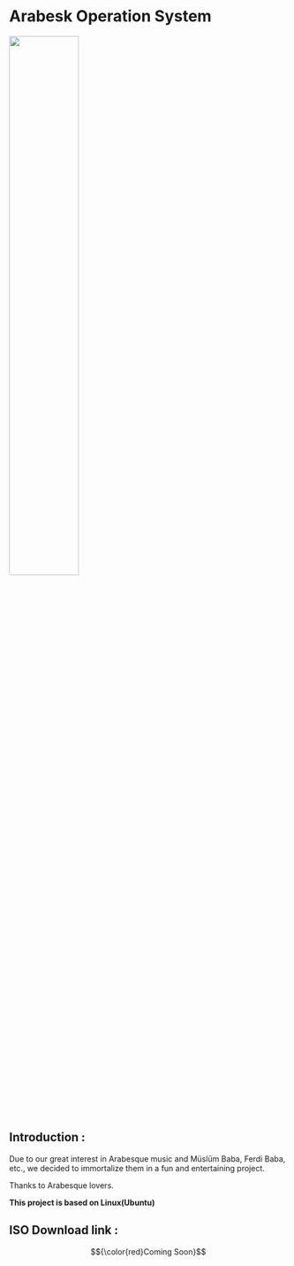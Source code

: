 # Arabesk Operation System

 <img src="https://www.zaytung.com/fotos/gif-muslum.gif" width="50%" height="50%"/>



## Introduction :

Due to our great interest in Arabesque music and Müslüm  Baba, Ferdi Baba, etc., we decided to immortalize them in a fun and entertaining project.

Thanks to Arabesque lovers.

<b> This project is based on Linux(Ubuntu) </b>

## ISO Download link : 

 $${\color{red}Coming Soon}$$
